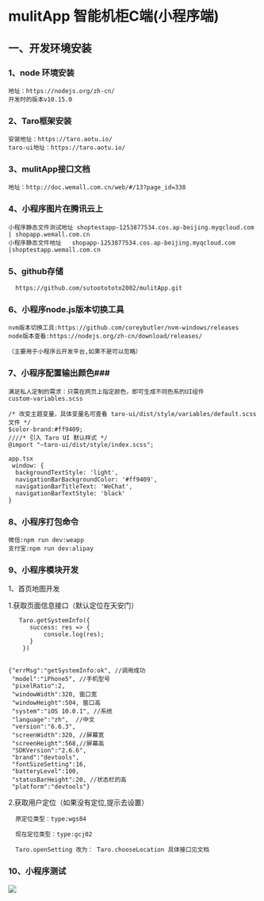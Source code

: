 # mulitApp 智能机柜C端(小程序端)  #

## 一、开发环境安装 ##

### 1、node 环境安装 ###
    地址：https://nodejs.org/zh-cn/
    开发时的版本v10.15.0


### 2、Taro框架安装 ###
    安装地址：https://taro.aotu.io/
    taro-ui地址：https://taro.aotu.io/

### 3、mulitApp接口文档 ###
    地址：http://doc.wemall.com.cn/web/#/13?page_id=338

### 4、小程序图片在腾讯云上 ###
       
	小程序静态文件测试地址	shoptestapp-1253877534.cos.ap-beijing.myqcloud.com	| shopapp.wemall.com.cn
	小程序静态文件地址	shopapp-1253877534.cos.ap-beijing.myqcloud.com   |shoptestapp.wemall.com.cn


### 5、github存储 ###

      https://github.com/sutootototo2002/mulitApp.git

### 6、小程序node.js版本切换工具 ###
    
    nvm版本切换工具:https://github.com/coreybutler/nvm-windows/releases
    node版本查看:https://nodejs.org/zh-cn/download/releases/

    （主要用于小程序云开发平台,如果不是可以忽略）

### 7、小程序配置输出颜色###

    满足私人定制的需求：只需在网页上指定颜色，即可生成不同色系的UI组件
    custom-variables.scss
	
	/* 改变主题变量，具体变量名可查看 taro-ui/dist/style/variables/default.scss 文件 */
	$color-brand:#ff9409;
	////* 引入 Taro UI 默认样式 */
	@import "~taro-ui/dist/style/index.scss";

    app.tsx
     window: {
      backgroundTextStyle: 'light',
      navigationBarBackgroundColor: '#ff9409',
      navigationBarTitleText: 'WeChat',
      navigationBarTextStyle: 'black'
    }

### 8、小程序打包命令 ###

    微信:npm run dev:weapp
    支付宝:npm run dev:alipay


### 9、小程序模块开发 ###

 1、首页地图开发

   1.获取页面信息接口（默认定位在天安门）
	
	   Taro.getSystemInfo({
	      success: res => {
	          console.log(res);
	      }
	    })


    {"errMsg":"getSystemInfo:ok", //调用成功
     "model":"iPhone5", //手机型号
	 "pixelRatio":2,
	 "windowWidth":320, 窗口宽
	 "windowHeight":504, 窗口高
	 "system":"iOS 10.0.1", //系统
	 "language":"zh",  //中文
	 "version":"6.6.3",
	 "screenWidth":320, //屏幕宽
	 "screenHeight":568,//屏幕高
	 "SDKVersion":"2.6.6",
	 "brand":"devtools",
	 "fontSizeSetting":16,
	 "batteryLevel":100,
	 "statusBarHeight":20, //状态栏的高
	 "platform":"devtools"}

   2.获取用户定位（如果没有定位,提示去设置）
      
      原定位类型：type:wgs84

      现在定位类型：type:gcj02

      Taro.openSetting 改为： Taro.chooseLocation 具体接口见文档


### 10、小程序测试 ###


   ![](https://i.imgur.com/WHTqj1e.png)


    